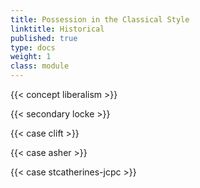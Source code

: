 ```yaml
---
title: Possession in the Classical Style
linktitle: Historical
published: true
type: docs
weight: 1
class: module
---
```


{{< concept liberalism >}}

{{< secondary locke >}}

{{< case clift >}}

{{< case asher >}}

{{< case stcatherines-jcpc >}} 






